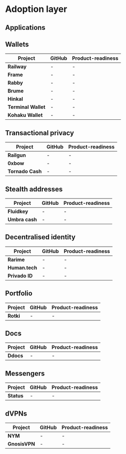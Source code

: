 # Adoption layer

## Applications

## Wallets

| **Project** | **GitHub** | Product-readiness |
| ------------- | ------------- |------------- |
| **Railway** | - |  - |
| **Frame** |  - |  - |
| **Rabby** |  - |  - |
| **Brume** | -  |  -  |
| **Hinkal** |  - |  -  |
| **Terminal Wallet** |  -  | -  |
| **Kohaku Wallet** |  -  |  -  |

## Transactional privacy

| **Project** | **GitHub** | Product-readiness |
| ------------- | ------------- |------------- |
| **Railgun** | - |  - |
| **0xbow** |  - |  - |
| **Tornado Cash** |  - |  - |

## Stealth addresses

| **Project** | **GitHub** | Product-readiness |
| ------------- | ------------- |------------- |
| **Fluidkey** | - |  - |
| **Umbra cash** |  - |  - |

## Decentralised identity

| **Project** | **GitHub** | Product-readiness |
| ------------- | ------------- |------------- |
| **Rarime** | - |  - |
| **Human.tech** |  - |  - |
| **Privado ID** |  - |  - |

## Portfolio

| **Project** | **GitHub** | Product-readiness |
| ------------- | ------------- |------------- |
| **Rotki** | - |  - |

## Docs
| **Project** | **GitHub** | Product-readiness |
| ------------- | ------------- |------------- |
| **Ddocs** | - |  - |

## Messengers
| **Project** | **GitHub** | Product-readiness |
| ------------- | ------------- |------------- |
| **Status** | - |  - |

## dVPNs
| **Project** | **GitHub** | Product-readiness |
| ------------- | ------------- |------------- |
| **NYM** | - |  - |
| **GnosisVPN** | - |  - |
